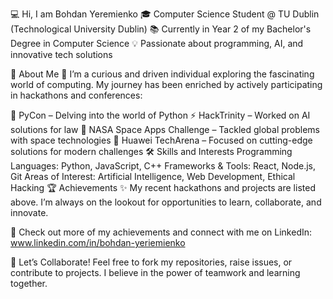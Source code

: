 💻 Hi, I am Bohdan Yeremienko
🎓 Computer Science Student @ TU Dublin (Technological University Dublin)
📚 Currently in Year 2 of my Bachelor's Degree in Computer Science
💡 Passionate about programming, AI, and innovative tech solutions

🚀 About Me
🌟 I’m a curious and driven individual exploring the fascinating world of computing. My journey has been enriched by actively participating in hackathons and conferences:

🐍 PyCon – Delving into the world of Python
⚡ HackTrinity – Worked on AI solutions for law
🌌 NASA Space Apps Challenge – Tackled global problems with space technologies
📱 Huawei TechArena – Focused on cutting-edge solutions for modern challenges
🛠️ Skills and Interests
Programming Languages: Python, JavaScript, C++
Frameworks & Tools: React, Node.js, Git
Areas of Interest: Artificial Intelligence, Web Development, Ethical Hacking
🏆 Achievements
✨ My recent hackathons and projects are listed above. I’m always on the lookout for opportunities to learn, collaborate, and innovate.

💼 Check out more of my achievements and connect with me on LinkedIn: www.linkedin.com/in/bohdan-yeriemienko


🤝 Let’s Collaborate!
Feel free to fork my repositories, raise issues, or contribute to projects. I believe in the power of teamwork and learning together.
